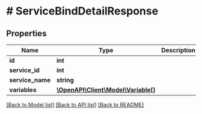 # # ServiceBindDetailResponse

## Properties

Name | Type | Description | Notes
------------ | ------------- | ------------- | -------------
**id** | **int** |  |
**service_id** | **int** |  |
**service_name** | **string** |  |
**variables** | [**\OpenAPI\Client\Model\Variable[]**](Variable.md) |  |

[[Back to Model list]](../../README.md#models) [[Back to API list]](../../README.md#endpoints) [[Back to README]](../../README.md)
